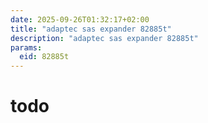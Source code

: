 ```yaml
---
date: 2025-09-26T01:32:17+02:00
title: "adaptec sas expander 82885t"
description: "adaptec sas expander 82885t"
params:
  eid: 82885t
---
```

# todo
